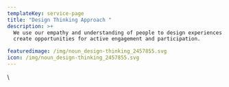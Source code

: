 ```yaml
---
templateKey: service-page
title: "Design Thinking Approach "
description: >+
  We use our empathy and understanding of people to design experiences that
  create opportunities for active engagement and participation.

featuredimage: /img/noun_design-thinking_2457855.svg
icon: /img/noun_design-thinking_2457855.svg
---
```

\